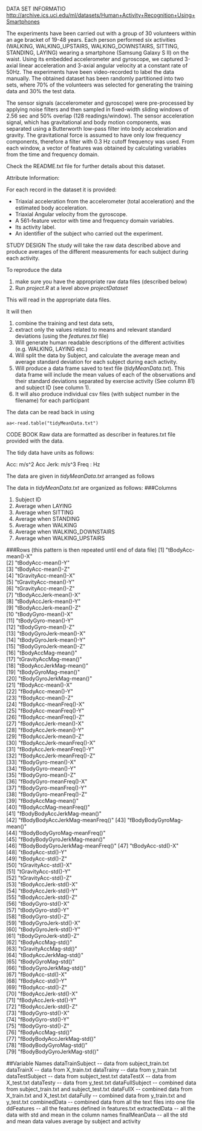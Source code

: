 DATA SET INFORMATIO 
http://archive.ics.uci.edu/ml/datasets/Human+Activity+Recognition+Using+Smartphones

The experiments have been carried out with a group of 30 volunteers within an age bracket of 19-48 years. Each person performed six activities (WALKING, WALKING_UPSTAIRS, WALKING_DOWNSTAIRS, SITTING, STANDING, LAYING) wearing a smartphone (Samsung Galaxy S II) on the waist. Using its embedded accelerometer and gyroscope, we captured 3-axial linear acceleration and 3-axial angular velocity at a constant rate of 50Hz. The experiments have been video-recorded to label the data manually. The obtained dataset has been randomly partitioned into two sets, where 70% of the volunteers was selected for generating the training data and 30% the test data.

The sensor signals (accelerometer and gyroscope) were pre-processed by applying noise filters and then sampled in fixed-width sliding windows of 2.56 sec and 50% overlap (128 readings/window). The sensor acceleration signal, which has gravitational and body motion components, was separated using a Butterworth low-pass filter into body acceleration and gravity. The gravitational force is assumed to have only low frequency components, therefore a filter with 0.3 Hz cutoff frequency was used. From each window, a vector of features was obtained by calculating variables from the time and frequency domain.

Check the README.txt file for further details about this dataset.

Attribute Information:

For each record in the dataset it is provided:
- Triaxial acceleration from the accelerometer (total acceleration) and the estimated body acceleration.
- Triaxial Angular velocity from the gyroscope.
- A 561-feature vector with time and frequency domain variables.
- Its activity label.
- An identifier of the subject who carried out the experiment. 


STUDY DESIGN
The study will take the raw data described above and produce averages of the different measurements for each subject during each activity.

To reproduce the data 

1. make sure you have the appropriate raw data files (described below)
2. Run  *project.R* at a level above *projectDataset*

This will read in the appropriate data files.

It will then 

1. combine the training and test data sets, 
2. extract only the values related to means and relevant standard deviations (using the *features.txt* file)
3. Will generate human readable descriptions of the different activities (e.g. WALKING, LAYING etc.)
4. Will split the data by Subject, and calculate the average mean and average standard deviation for each subject during each activity.
5. Will produce a data frame saved to text file (*tidyMeanData.txt*). This data frame will include the mean values of each of the observations and their standard deviations separated by exercise activity (See column 81)  and subject ID (see column 1).
6. It will also produce individual csv files (with subject number in the filename) for each participant

The data can be read back in using

```
aa<-read.table("tidyMeanData.txt")
```

CODE BOOK
Raw data are formatted as describer in features.txt file provided with the data.

The tidy data have units as follows:

Acc: m/s^2
Acc Jerk: m/s^3
Freq : Hz

The data are given in *tidyMeanData.txt* arranged as follows 

The data in *tidyMeanData.txt* are organized as follows:
###Columns

1. Subject ID
2. Average when LAYING
3. Average when SITTING
4. Average when STANDING
5. Average when WALKING
6. Average when WALKING_DOWNSTAIRS
7. Average when WALKING_UPSTAIRS

###Rows (this pattern is then repeated until end of data file)
[1] "tBodyAcc-mean()-X"              
[2] "tBodyAcc-mean()-Y"              
[3] "tBodyAcc-mean()-Z"              
[4] "tGravityAcc-mean()-X"           
[5] "tGravityAcc-mean()-Y"           
[6] "tGravityAcc-mean()-Z"           
[7] "tBodyAccJerk-mean()-X"          
[8] "tBodyAccJerk-mean()-Y"          
[9] "tBodyAccJerk-mean()-Z"          
[10  "tBodyGyro-mean()-X"             
[11] "tBodyGyro-mean()-Y"             
[12] "tBodyGyro-mean()-Z"             
[13] "tBodyGyroJerk-mean()-X"         
[14] "tBodyGyroJerk-mean()-Y"         
[15] "tBodyGyroJerk-mean()-Z"         
[16] "tBodyAccMag-mean()"             
[17] "tGravityAccMag-mean()"          
[18] "tBodyAccJerkMag-mean()"         
[19] "tBodyGyroMag-mean()"            
[20] "tBodyGyroJerkMag-mean()"        
[21] "fBodyAcc-mean()-X"              
[22] "fBodyAcc-mean()-Y"              
[23] "fBodyAcc-mean()-Z"              
[24] "fBodyAcc-meanFreq()-X"          
[25] "fBodyAcc-meanFreq()-Y"          
[26] "fBodyAcc-meanFreq()-Z"          
[27] "fBodyAccJerk-mean()-X"          
[28] "fBodyAccJerk-mean()-Y"          
[29] "fBodyAccJerk-mean()-Z"          
[30] "fBodyAccJerk-meanFreq()-X"      
[31] "fBodyAccJerk-meanFreq()-Y"      
[32] "fBodyAccJerk-meanFreq()-Z"      
[33] "fBodyGyro-mean()-X"             
[34] "fBodyGyro-mean()-Y"             
[35] "fBodyGyro-mean()-Z"             
[36] "fBodyGyro-meanFreq()-X"         
[37] "fBodyGyro-meanFreq()-Y"         
[38] "fBodyGyro-meanFreq()-Z"         
[39] "fBodyAccMag-mean()"             
[40] "fBodyAccMag-meanFreq()"         
[41] "fBodyBodyAccJerkMag-mean()"     
[42] "fBodyBodyAccJerkMag-meanFreq()" 
[43] "fBodyBodyGyroMag-mean()"        
[44] "fBodyBodyGyroMag-meanFreq()"    
[45] "fBodyBodyGyroJerkMag-mean()"    
[46] "fBodyBodyGyroJerkMag-meanFreq()"
[47] "tBodyAcc-std()-X"               
[48] "tBodyAcc-std()-Y"               
[49] "tBodyAcc-std()-Z"               
[50] "tGravityAcc-std()-X"            
[51] "tGravityAcc-std()-Y"            
[52] "tGravityAcc-std()-Z"            
[53] "tBodyAccJerk-std()-X"           
[54] "tBodyAccJerk-std()-Y"           
[55] "tBodyAccJerk-std()-Z"           
[56] "tBodyGyro-std()-X"              
[57] "tBodyGyro-std()-Y"              
[58] "tBodyGyro-std()-Z"              
[59] "tBodyGyroJerk-std()-X"          
[60] "tBodyGyroJerk-std()-Y"          
[61] "tBodyGyroJerk-std()-Z"          
[62] "tBodyAccMag-std()"              
[63] "tGravityAccMag-std()"           
[64] "tBodyAccJerkMag-std()"          
[65] "tBodyGyroMag-std()"             
[66] "tBodyGyroJerkMag-std()"         
[67] "fBodyAcc-std()-X"               
[68] "fBodyAcc-std()-Y"               
[69] "fBodyAcc-std()-Z"               
[70] "fBodyAccJerk-std()-X"           
[71] "fBodyAccJerk-std()-Y"           
[72] "fBodyAccJerk-std()-Z"           
[73] "fBodyGyro-std()-X"              
[74] "fBodyGyro-std()-Y"              
[75] "fBodyGyro-std()-Z"              
[76] "fBodyAccMag-std()"              
[77] "fBodyBodyAccJerkMag-std()"      
[78] "fBodyBodyGyroMag-std()"         
[79] "fBodyBodyGyroJerkMag-std()"    

##Variable Names
dataTrainSubject -- data from subject_train.txt
dataTrainX 	 -- data from X_train.txt
dataTrainy 	 -- data from y_train.txt
dataTestSubject  -- data from subject_test.txt
dataTestX 	 -- data from X_test.txt
dataTesty 	 -- data from y_test.txt
dataFullSubject  -- combined data from subject_train.txt and subject_test.txt
dataFullX 	 -- combined data from X_train.txt and X_test.txt
dataFully 	 -- combined data from y_train.txt and y_test.txt
combinedData	 -- combined data from all the text files into one file
ddFeatures	 -- all the features defined in features.txt
extractedData    -- all the data with std and mean in the column names
finalMeanData	 -- all the std and mean data values average by subject and activity
